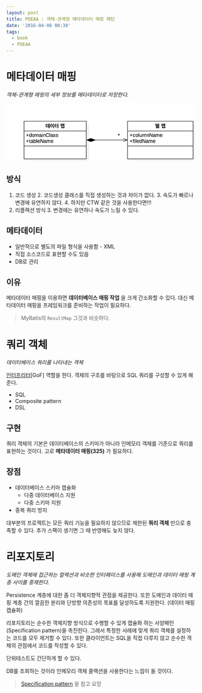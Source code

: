 ```yaml
---
layout: post
title: POEAA : 객체-관계형 메타데이터 매핑 패턴
date: '2016-04-08 00:30'
tags:
  - book
  - POEAA
---
```


# 메타데이터 매핑

_객체-관계형 매핑의 세부 정보를 메타데이터로 저장한다._

![Meta data mapping](/attach/2016/POEAA/ClassDiagram-MetaData.png)

## 방식

1. 코드 생성
    2. 코드생성 클래스를 직접 생성하는 것과 차이가 없다.
    3. 속도가 빠르나 변경에 유연하지 않다.
    4. 하지만 CTW 같은 것을 사용한다면!!!
2. 리플렉션 방식
    3. 변경에는 유연하나 속도가 느릴 수 있다.

## 메타데이터

- 일반적으로 별도의 파일 형식을 사용함 - XML
- 직접 소스코드로 표현할 수도 있음
- DB로 관리

## 이유

메타데이터 매핑을 이용하면 **데이터베이스 매핑 작업** 을 크게 간소화할 수 있다.
대신 메타데이터 매핑을 프레임워크를 준비하는 작업이 필요하다.

> MyBatis의 `ResultMap` 그것과 비슷하다.

# 쿼리 객체

_데이터베이스 쿼리를 나타내는 객체_

[인터프리터][fe8fa48d][GoF] 역할을 한다. 객체의 구조를 바탕으로 SQL 쿼리를 구성할 수 있게 해준다.

  [fe8fa48d]: https://en.wikipedia.org/wiki/Interpreter_pattern "인터프리터 패턴"

- SQL
- Composite pattern
- DSL

## 구현

쿼리 객체의 기본은 데이터베이스의 스키마가 아니라 인메모리 객체를 기준으로 쿼리를 표현하는 것이다.
고로 **메타데이터 매핑(325)** 가 필요하다.

## 장점

- 데이터베이스 스키마 캡슐화
    - 다중 데이터베이스 지원
    - 다중 스키마 지원
- 중복 쿼리 방지

대부분의 프로젝트는 모든 쿼리 기능을 필요하지 않으므로 제한된 **쿼리 객체** 만으로 충족할 수 있다.
추가 스팩이 생기면 그 때 반영해도 늦지 않다.

# 리포지토리

_도메인 객체에 접근하는 컬렉션과 비슷한 인터페이스를 사용해 도메인과 데이터 매핑 계층 사이를 중재한다._

Persistence 계층에 대한 좀 더 객체지향적 관점을 제공한다. 또한 도메인과 데이터 매핑 계층 간의 깔끔한
분리와 단방향 의존성의 목표를 달성하도록 지원한다. (데이터 매핑 캡슐화)

리포지토리는 순수한 객체지향 방식으로 수행할 수 있게 캡슐화 하는 사양패턴(Specification pattern)을
촉진힌다. 그래서 특정한 사례에 맞게 쿼리 객체를 설정하는 코드를 모두 제거할 수 있다. 또한 클라이언트는
SQL을 직접 다루지 않고 순수한 객체의 관점에서 코드를 작성할 수 있다.

단위테스트도 간단하게 할 수 있다.

DB를 조회하는 것이라 인메모리 객체 콜랙션을 사용한다는 느낌이 들 것이다.

> [Specification pattern][e30c03da] 을 참고 요망

  [e30c03da]: https://en.wikipedia.org/wiki/Specification_pattern "Specification pattern"
